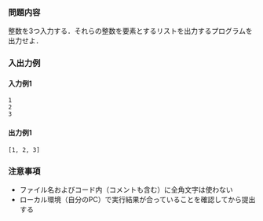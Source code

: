 ### 問題内容
整数を3つ入力する．それらの整数を要素とするリストを出力するプログラムを出力せよ．


### 入出力例
#### 入力例1
```
1
2
3
```

#### 出力例1
```
[1, 2, 3]
```

### 注意事項

- ファイル名およびコード内（コメントも含む）に全角文字は使わない  
- ローカル環境（自分のPC）で実行結果が合っていることを確認してから提出する

